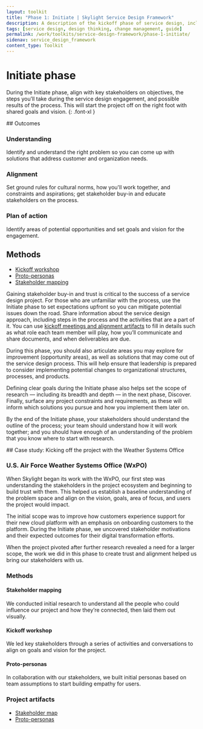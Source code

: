 ```yaml
---
layout: toolkit
title: "Phase 1: Initiate | Skylight Service Design Framework"
description: A description of the kickoff phase of service design, including outcomes and methods.
tags: [service design, design thinking, change management, guide]
permalink: /work/toolkits/service-design-framework/phase-1-initiate/
sidenav: service_design_framework
content_type: Toolkit
---
```


# Initiate phase

During the Initiate phase, align with key stakeholders on objectives, the steps you’ll take during the service design engagement, and possible results of the process. This will start the project off on the right foot with shared goals and vision.
{: .font-xl }

<div class="callout--tip callout--summary" markdown="1">
## Outcomes

### Understanding

Identify and understand the right problem so you can come up with solutions that address customer and organization needs.

### Alignment

Set ground rules for cultural norms, how you'll work together, and constraints and aspirations; get stakeholder buy-in and educate stakeholders on the process.

### Plan of action

Identify areas of potential opportunities and set goals and vision for the engagement.

## Methods
- [Kickoff workshop](/work/toolkits/service-design-framework/methods/alignment-kickoff-workshop/)
- [Proto-personas](/work/toolkits/service-design-framework/methods/proto-personas/)
- [Stakeholder mapping](/work/toolkits/service-design-framework/methods/stakeholder-mapping/)
</div>

Gaining stakeholder buy-in and trust is critical to the success of a service design project. For those who are unfamiliar with the process, use the Initiate phase to set expectations upfront so you can mitigate potential issues down the road. Share information about the service design approach, including steps in the process and the activities that are a part of it. You can use [kickoff meetings and alignment artifacts](/work/toolkits/service-design-framework/methods/alignment-kickoff-workshop/) to fill in details such as what role each team member will play, how you’ll communicate and share documents, and when deliverables are due.

During this phase, you should also articulate areas you may explore for improvement (opportunity areas), as well as solutions that may come out of the service design process. This will help ensure that leadership is prepared to consider implementing potential changes to organizational structures, processes, and products.

Defining clear goals during the Initiate phase also helps set the scope of research — including its breadth and depth — in the next phase, Discover. Finally, surface any project constraints and requirements, as these will inform which solutions you pursue and how you implement them later on.

By the end of the Initiate phase, your stakeholders should understand the outline of the process; your team should understand how it will work together; and you should have enough of an understanding of the problem that you know where to start with research.

<div class="callout callout--case-study" markdown="1">
## Case study: Kicking off the project with the Weather Systems Office

### U.S. Air Force Weather Systems Office (WxPO)

When Skylight began its work with the WxPO, our first step was understanding the stakeholders in the project ecosystem and beginning to build trust with them. This helped us establish a baseline understanding of the problem space and align on the vision, goals, area of focus, and users the project would impact.

The initial scope was to improve how customers experience support for their new cloud platform with an emphasis on onboarding customers to the platform. During the Initiate phase, we uncovered stakeholder motivations and their expected outcomes for their digital transformation efforts.

When the project pivoted after further research revealed a need for a larger scope, the work we did in this phase to create trust and alignment helped us bring our stakeholders with us.

### Methods

#### Stakeholder mapping

We conducted initial research to understand all the people who could influence our project and how they’re connected, then laid them out visually.

#### Kickoff workshop

We led key stakeholders through a series of activities and conversations to align on goals and vision for the project.

#### Proto-personas

In collaboration with our stakeholders, we built initial personas based on team assumptions to start building empathy for users.

### Project artifacts

* [Stakeholder map](https://drive.google.com/file/d/1meYnj9zUK9N5Pa79wAqpkGKjPIdJInMk/view?usp=sharing)
* [Proto-personas](https://app.mural.co/t/skylight2171/m/skylight2171/1616686300647/847c66fcfd6a273b27ba44ba5976f1604284941e?sender=ubabac35f4785db237eae9972)
</div>
